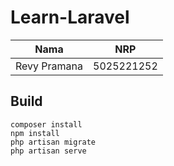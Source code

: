 # Learn-Laravel

|             Nama                 |    NRP     |
|:--------------------------------:|:----------:|
| Revy Pramana                     | 5025221252 |

## Build
```
composer install
npm install
php artisan migrate
php artisan serve
```